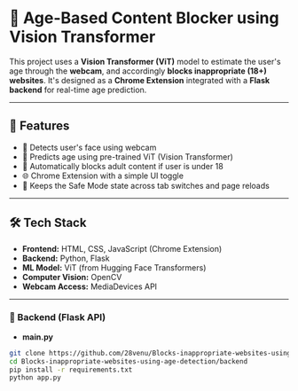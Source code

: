 # 🔞 Age-Based Content Blocker using Vision Transformer

This project uses a **Vision Transformer (ViT)** model to estimate the user's age through the **webcam**, and accordingly **blocks inappropriate (18+) websites**. It's designed as a **Chrome Extension** integrated with a **Flask backend** for real-time age prediction.

---

## 🚀 Features

- 🎥 Detects user's face using webcam
- 🧠 Predicts age using pre-trained ViT (Vision Transformer)
- 🔐 Automatically blocks adult content if user is under 18
- 🌐 Chrome Extension with a simple UI toggle
- 🔁 Keeps the Safe Mode state across tab switches and page reloads

---

## 🛠️ Tech Stack

- **Frontend:** HTML, CSS, JavaScript (Chrome Extension)
- **Backend:** Python, Flask
- **ML Model:** ViT (from Hugging Face Transformers)
- **Computer Vision:** OpenCV
- **Webcam Access:** MediaDevices API

---

### 🔧 Backend (Flask API)
- **main.py**

```bash
git clone https://github.com/28venu/Blocks-inappropriate-websites-using-age-detection.git
cd Blocks-inappropriate-websites-using-age-detection/backend
pip install -r requirements.txt
python app.py
